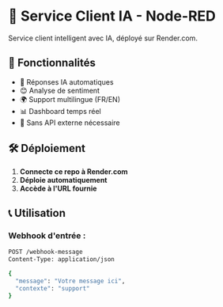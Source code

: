 # 🤖 Service Client IA - Node-RED

Service client intelligent avec IA, déployé sur Render.com.

## 🚀 Fonctionnalités

- 🤖 Réponses IA automatiques
- 😊 Analyse de sentiment
- 🌍 Support multilingue (FR/EN)
- 📊 Dashboard temps réel
- 🔧 Sans API externe nécessaire

## 🛠️ Déploiement

1. **Connecte ce repo à Render.com**
2. **Déploie automatiquement**
3. **Accède à l'URL fournie**

## 📞 Utilisation

### Webhook d'entrée :
```bash
POST /webhook-message
Content-Type: application/json

{
  "message": "Votre message ici",
  "contexte": "support"
}
